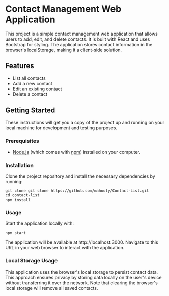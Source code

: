 # Contact Management Web Application

This project is a simple contact management web application that allows users to add, edit, and delete contacts. It is
built with React and uses Bootstrap for styling. The application stores contact information in the browser's
localStorage, making it a client-side solution.

## Features

- List all contacts
- Add a new contact
- Edit an existing contact
- Delete a contact

## Getting Started

These instructions will get you a copy of the project up and running on your local machine for development and testing
purposes.

### Prerequisites

- [Node.js](https://nodejs.org/en/) (which comes with [npm](http://npmjs.com)) installed on your computer.

### Installation

Clone the project repository and install the necessary dependencies by running:

```shell
git clone git clone https://github.com/mahooly/Contact-List.git
cd contact-list
npm install
```

### Usage

Start the application locally with:

```shell
npm start
```

The application will be available at http://localhost:3000. Navigate to this URL in your web browser to interact with
the application.

### Local Storage Usage

This application uses the browser's local storage to persist contact data. This approach ensures privacy by storing data
locally on the user's device without transferring it over the network. Note that clearing the browser's local storage
will remove all saved contacts.